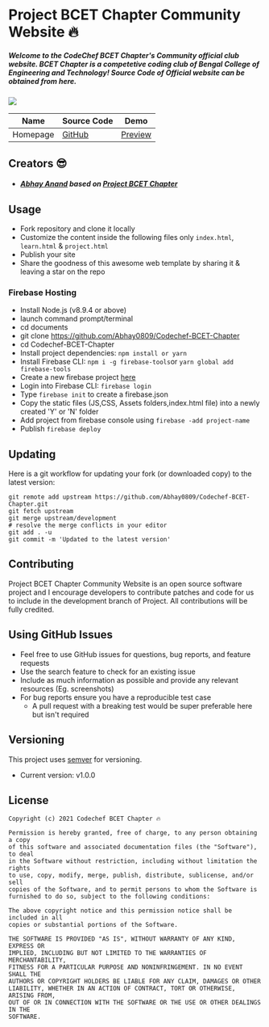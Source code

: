 # Project BCET Chapter Community Website 🔥

##### Welcome to the CodeChef BCET Chapter's Community official club website. BCET Chapter is a competetive coding club of Bengal College of Engineering and Technology! Source Code of Official website can be obtained from here. 
![](https://img.shields.io/badge/Coded%20by-Abhay%20Anand-yellow.svg)

| Name | Source Code| Demo |
| --- | --- | --- |
| Homepage | [GitHub](https://github.com/Abhay0809/Codechef-BCET-Chapter) | [Preview](https://codechef-bcet-chapter.web.app/) |

## Creators 😎
* ##### [Abhay Anand](https://github.com/Abhay0809) based on [Project BCET Chapter](https://github.com/Abhay0809/Codechef-BCET-Chapter)

## Usage
* Fork repository and clone it locally
* Customize the content inside the following files only ```index.html```, ```learn.html``` & ```project.html```
* Publish your site
* Share the goodness of this awesome web template by sharing it & leaving a star on the repo

### Firebase Hosting
* Install Node.js (v8.9.4 or above)
* launch command prompt/terminal 
* cd documents
* git clone https://github.com/Abhay0809/Codechef-BCET-Chapter
* cd Codechef-BCET-Chapter
* Install project dependencies: ```npm install or yarn```
* Install Firebase CLI: ```npm i -g firebase-tools```or  ```yarn global add firebase-tools```
* Create a new firebase project [here](https://console.firebase.google.com/)
* Login into Firebase CLI: ```firebase login```
* Type ```firebase init``` to create a firebase.json
* Copy the static files (JS,CSS, Assets folders,index.html file) into a newly created 'Y' or 'N' folder
* Add project from firebase console using ```firebase -add project-name```
* Publish ```firebase deploy```

## Updating
Here is a git workflow for updating your fork (or downloaded copy) to the latest version:
```git
git remote add upstream https://github.com/Abhay0809/Codechef-BCET-Chapter.git
git fetch upstream
git merge upstream/development
# resolve the merge conflicts in your editor
git add . -u
git commit -m 'Updated to the latest version'
```

## Contributing
Project BCET Chapter Community Website is an open source software project and I encourage developers to contribute patches and code for us to include in the development branch of Project. All contributions will be fully credited.

## Using GitHub Issues
* Feel free to use GitHub issues for questions, bug reports, and feature requests
* Use the search feature to check for an existing issue
* Include as much information as possible and provide any relevant resources (Eg. screenshots)
* For bug reports ensure you have a reproducible test case
    * A pull request with a breaking test would be super preferable here but isn't required

## Versioning
 This project uses [semver](https://semver.org) for versioning. 
- Current version: v1.0.0

## License
```
Copyright (c) 2021 Codechef BCET Chapter 🔥

Permission is hereby granted, free of charge, to any person obtaining a copy
of this software and associated documentation files (the "Software"), to deal
in the Software without restriction, including without limitation the rights
to use, copy, modify, merge, publish, distribute, sublicense, and/or sell
copies of the Software, and to permit persons to whom the Software is
furnished to do so, subject to the following conditions:

The above copyright notice and this permission notice shall be included in all
copies or substantial portions of the Software.

THE SOFTWARE IS PROVIDED "AS IS", WITHOUT WARRANTY OF ANY KIND, EXPRESS OR
IMPLIED, INCLUDING BUT NOT LIMITED TO THE WARRANTIES OF MERCHANTABILITY,
FITNESS FOR A PARTICULAR PURPOSE AND NONINFRINGEMENT. IN NO EVENT SHALL THE
AUTHORS OR COPYRIGHT HOLDERS BE LIABLE FOR ANY CLAIM, DAMAGES OR OTHER
LIABILITY, WHETHER IN AN ACTION OF CONTRACT, TORT OR OTHERWISE, ARISING FROM,
OUT OF OR IN CONNECTION WITH THE SOFTWARE OR THE USE OR OTHER DEALINGS IN THE
SOFTWARE.
```
